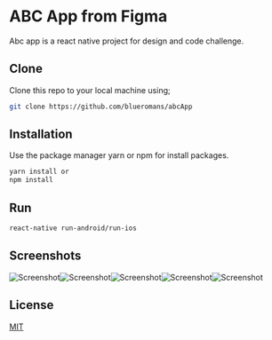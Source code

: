 # ABC App from Figma

Abc app is a react native project for design and code challenge.

## Clone

Clone this repo to your local machine using;

```bash
git clone https://github.com/blueromans/abcApp
```

## Installation

Use the package manager yarn or npm for install packages.

```bash
yarn install or
npm install
```

## Run

```bash
react-native run-android/run-ios
```
## Screenshots

![Screenshot](https://github.com/blueromans/abcApp/blob/master/android/screenshot1.png)![Screenshot](https://github.com/blueromans/abcApp/blob/master/android/screenshot2.png)![Screenshot](https://github.com/blueromans/abcApp/blob/master/android/screenshot3.png)![Screenshot](https://github.com/blueromans/abcApp/blob/master/android/screenshot4.png)![Screenshot](https://github.com/blueromans/abcApp/blob/master/android/screenshot5.png)


## License
[MIT](https://choosealicense.com/licenses/mit/)


